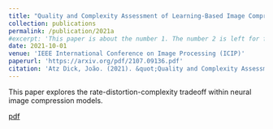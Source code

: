 ```yaml
---
title: "Quality and Complexity Assessment of Learning-Based Image Compression Solutions"
collection: publications
permalink: /publication/2021a
#excerpt: 'This paper is about the number 1. The number 2 is left for future work.'
date: 2021-10-01
venue: 'IEEE International Conference on Image Processing (ICIP)'
paperurl: 'https://arxiv.org/pdf/2107.09136.pdf'
citation: 'Atz Dick, João. (2021). &quot;Quality and Complexity Assessment of Learning-Based Image Compression Solutions.&quot; <i>ICIP</i>. 1(1).'
---
```

This paper explores the rate-distortion-complexity tradeoff within neural image compression models.

[pdf](https://arxiv.org/pdf/2107.09136.pdf)
